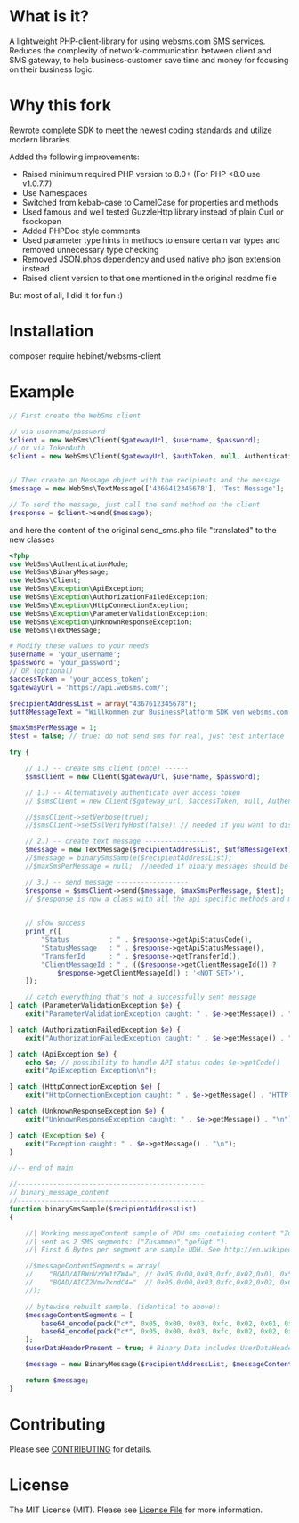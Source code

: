 # What is it?
A lightweight PHP-client-library for using websms.com SMS services.
Reduces the complexity of network-communication between client and SMS gateway, 
to help business-customer save time and money for focusing on their business logic.

# Why this fork
Rewrote complete SDK to meet the newest coding standards and utilize modern libraries.

Added the following improvements:
* Raised minimum required PHP version to 8.0+ (For PHP <8.0 use v1.0.7.7)
* Use Namespaces
* Switched from kebab-case to CamelCase for properties and methods
* Used famous and well tested GuzzleHttp library instead of plain Curl or fsockopen
* Added PHPDoc style comments
* Used parameter type hints in methods to ensure certain var types and removed unnecessary type checking
* Removed JSON.phps dependency and used native php json extension instead
* Raised client version to that one mentioned in the original readme file

But most of all, I did it for fun :) 

# Installation

composer require hebinet/websms-client

# Example

```php
// First create the WebSms client

// via username/password
$client = new WebSms\Client($gatewayUrl, $username, $password);
// or via TokenAuth
$client = new WebSms\Client($gatewayUrl, $authToken, null, AuthenticationMode::ACCESS_TOKEN);


// Then create an Message object with the recipients and the message
$message = new WebSms\TextMessage(['4366412345678'], 'Test Message');

// To send the message, just call the send method on the client
$response = $client->send($message);
```

and here the content of the original send_sms.php file "translated" to the new classes

```php
<?php
use WebSms\AuthenticationMode;
use WebSms\BinaryMessage;
use WebSms\Client;
use WebSms\Exception\ApiException;
use WebSms\Exception\AuthorizationFailedException;
use WebSms\Exception\HttpConnectionException;
use WebSms\Exception\ParameterValidationException;
use WebSms\Exception\UnknownResponseException;
use WebSms\TextMessage;

# Modify these values to your needs
$username = 'your_username';
$password = 'your_password';
// OR (optional)
$accessToken = 'your_access_token';
$gatewayUrl = 'https://api.websms.com/';

$recipientAddressList = array("4367612345678");
$utf8MessageText = "Willkommen zur BusinessPlatform SDK von websms.com! Diese Nachricht enthält 160 Zeichen. Sonderzeichen: äöüß. Eurozeichen: €. Das Ende wird nun ausgezählt43210";

$maxSmsPerMessage = 1;
$test = false; // true: do not send sms for real, just test interface

try {

    // 1.) -- create sms client (once) ------
    $smsClient = new Client($gatewayUrl, $username, $password);

    // 1.) -- Alternatively authenticate over access token
    // $smsClient = new Client($gateway_url, $accessToken, null, AuthenticationMode::ACCESS_TOKEN);

    //$smsClient->setVerbose(true);
    //$smsClient->setSslVerifyHost(false); // needed if you want to disable the SSL check completely. (Default: true)

    // 2.) -- create text message ----------------
    $message = new TextMessage($recipientAddressList, $utf8MessageText);
    //$message = binarySmsSample($recipientAddressList);
    //$maxSmsPerMessage = null;  //needed if binary messages should be send

    // 3.) -- send message ------------------
    $response = $smsClient->send($message, $maxSmsPerMessage, $test);
    // $response is now a class with all the api specific methods and maps all other methods magically to the Guzzle Response object
    

    // show success
    print_r([
        "Status          : " . $response->getApiStatusCode(),
        "StatusMessage   : " . $response->getApiStatusMessage(),
        "TransferId      : " . $response->getTransferId(),
        "ClientMessageId : " . (($response->getClientMessageId()) ?
            $response->getClientMessageId() : '<NOT SET>'),
    ]);

    // catch everything that's not a successfully sent message
} catch (ParameterValidationException $e) {
    exit("ParameterValidationException caught: " . $e->getMessage() . "\n");

} catch (AuthorizationFailedException $e) {
    exit("AuthorizationFailedException caught: " . $e->getMessage() . "\n");

} catch (ApiException $e) {
    echo $e; // possibility to handle API status codes $e->getCode()
    exit("ApiException Exception\n");

} catch (HttpConnectionException $e) {
    exit("HttpConnectionException caught: " . $e->getMessage() . "HTTP Status: " . $e->getCode() . "\n");

} catch (UnknownResponseException $e) {
    exit("UnknownResponseException caught: " . $e->getMessage() . "\n");

} catch (Exception $e) {
    exit("Exception caught: " . $e->getMessage() . "\n");
}

//-- end of main

//-----------------------------------------------
// binary_message_content
//-----------------------------------------------
function binarySmsSample($recipientAddressList)
{

    //| Working messageContent sample of PDU sms containing content "Zusammengefügt."
    //| sent as 2 SMS segments: ("Zusammen","gefügt.").
    //| First 6 Bytes per segment are sample UDH. See http://en.wikipedia.org/wiki/Concatenated_SMS

    //$messageContentSegments = array(
    //    "BQAD/AIBWnVzYW1tZW4=", // 0x05,0x00,0x03,0xfc,0x02,0x01, 0x5a,0x75,0x73,0x61,0x6d,0x6d,0x65,0x6e
    //    "BQAD/AICZ2Vmw7xndC4="  // 0x05,0x00,0x03,0xfc,0x02,0x02, 0x67,0x65,0x66,0xc3,0xbc,0x67,0x74,0x2e
    //);

    // bytewise rebuilt sample. (identical to above):
    $messageContentSegments = [
        base64_encode(pack("c*", 0x05, 0x00, 0x03, 0xfc, 0x02, 0x01, 0x5a, 0x75, 0x73, 0x61, 0x6d, 0x6d, 0x65, 0x6e)),
        base64_encode(pack("c*", 0x05, 0x00, 0x03, 0xfc, 0x02, 0x02, 0x67, 0x65, 0x66, 0xc3, 0xbc, 0x67, 0x74, 0x2e))
    ];
    $userDataHeaderPresent = true; # Binary Data includes UserDataHeader for e.G.: PDU sms (Concatenation)

    $message = new BinaryMessage($recipientAddressList, $messageContentSegments, $userDataHeaderPresent);

    return $message;
}

```

# Contributing

Please see [CONTRIBUTING](CONTRIBUTING.md) for details.

# License

The MIT License (MIT). Please see [License File](LICENSE.md) for more information.
